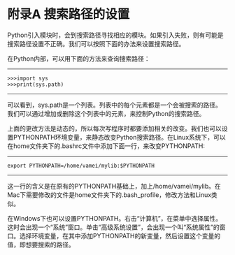# 附录A 搜索路径的设置

Python引入模块时，会到搜索路径寻找相应的模块。如果引入失败，则有可能是搜索路径设置不正确。我们可以按照下面的办法来设置搜索路径。

在Python内部，可以用下面的方法来查询搜索路径：

------------------------------------------------------------------------

    >>>import sys
    >>>print(sys.path)

------------------------------------------------------------------------

可以看到，sys.path是一个列表。列表中的每个元素都是一个会被搜索的路径。我们可以通过增加或删除这个列表中的元素，来控制Python的搜索路径。

上面的更改方法是动态的，所以每次写程序时都要添加相关的改变。我们也可以设置PYTHONPATH环境变量，来静态改变Python搜索路径。在Linux系统下，可以在home文件夹下的.bashrc文件中添加下面一行，来改变PYTHONPATH:

------------------------------------------------------------------------

    export PYTHONPATH=/home/vamei/mylib:$PYTHONPATH

------------------------------------------------------------------------

这一行的含义是在原有的PYTHONPATH基础上，加上/home/vamei/mylib。在Mac下需要修改的文件是home文件夹下的.bash\_profile，修改方法和Linux类似。

在Windows下也可以设置PYTHONPATH。右击“计算机”，在菜单中选择属性。这时会出现一个“系统”窗口。单击“高级系统设置”，会出现一个叫“系统属性”的窗口。选择环境变量，在其中添加PYTHONPATH的新变量，然后设置这个变量的值，即想要搜索的路径。
